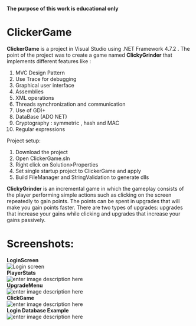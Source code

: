 **The purpose of this work is educational only**

# ClickerGame

**ClickerGame** is a project in Visual Studio using .NET Framework 4.7.2 . The point of the project was to create a game named **ClickyGrinder** that implements different features like : 

 1. MVC Design Pattern
 2. Use Trace for debugging
 3. Graphical user interface
 4. Assemblies
 5. XML operations
 6. Threads synchronization and communication
 7. Use of GDI+
 8. DataBase (ADO NET)
 9. Cryptography : symmetric , hash and MAC
 10. Regular expressions
 
Project setup:
 1. Download the project
 2. Open ClickerGame.sln
 3. Right click on Solution>Properties
 4. Set single startup project to ClickerGame and apply
 5. Build FileManager and StringValidation to generate dlls

**ClickyGrinder** is an incremental game in which the gameplay consists of the player performing simple actions such as clicking on the screen repeatedly to gain points. The points can be spent in upgrades that will make you gain points faster. There are two types of upgrades: upgrades that increase your gains while clicking and upgrades that increase your gains passively. 

# Screenshots:
**LoginScreen**  
![Login screen](https://i.imgur.com/CjmecEH.png)  
**PlayerStats**  
![enter image description here](https://i.imgur.com/Z3TbqvW.png)  
**UpgradeMenu**  
![enter image description here](https://i.imgur.com/Ig3wmcv.png)  
**ClickGame**  
![enter image description here](https://i.imgur.com/KtAwGeN.png)  
**Login Database Example**  
![enter image description here](https://i.imgur.com/Ifm0BAG.png)  
